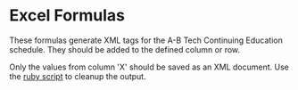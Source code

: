 Excel Formulas
=============

These formulas generate XML tags for the A-B Tech Continuing Education schedule. They should be added to the defined column or row.

Only the values from column 'X' should be saved as an XML document. Use the [ruby script](/tree/master/RegularExpressionScript) to cleanup the output.

